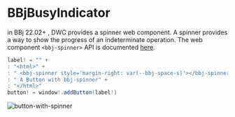 # BBjBusyIndicator

in BBj 22.02+ , DWC provides a spinner web component. A spinner provides a way to show the progress of an indeterminate operation.
The web component `<bbj-spinner>` API is documented [here](https://basishub.github.io/basis-next/#/dwc/bbj-spinner).

```Java
label! = "" +
: "<html>" +
: " <bbj-spinner style='margin-right: var(--bbj-space-s)'></bbj-spinner>" +
: " A Button with bbj-spinner" +
: "</html>" 
button! = window!.addButton(label!)
```

![button-with-spinner](https://user-images.githubusercontent.com/4313420/174987739-f17227ae-1316-4d96-8e3c-415a7fe45f3d.gif)
